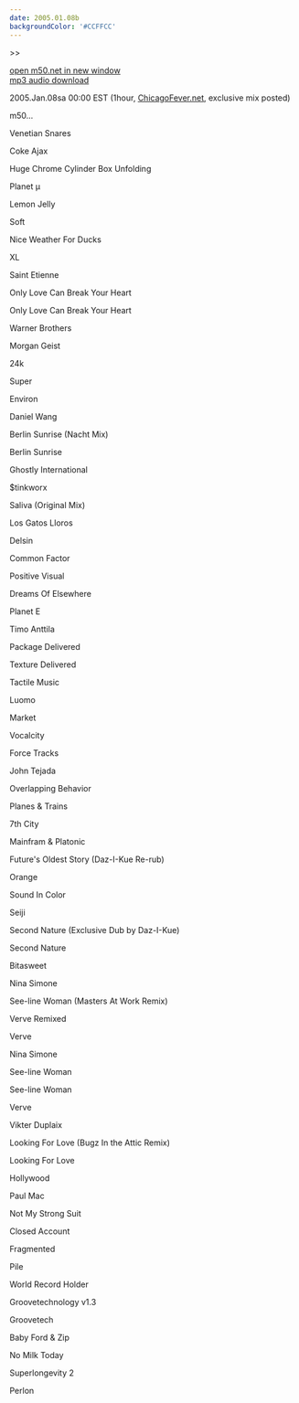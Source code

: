```yaml
---
date: 2005.01.08b
backgroundColor: '#CCFFCC'
---
```


\>>

[open m50.net in new window  
](http://m50.net/)[mp3 audio download](http://www.chicagofever.net/audio/m50_041219.mp3)

2005.Jan.08sa 00:00 EST (1hour, [ChicagoFever.net](http://www.chicagofever.net/), exclusive mix posted)

m50...

Venetian Snares

Coke Ajax

Huge Chrome Cylinder Box Unfolding

Planet µ

Lemon Jelly

Soft

Nice Weather For Ducks

XL

Saint Etienne

Only Love Can Break Your Heart

Only Love Can Break Your Heart

Warner Brothers

Morgan Geist

24k

Super

Environ

Daniel Wang

Berlin Sunrise (Nacht Mix)

Berlin Sunrise

Ghostly International

$tinkworx

Saliva (Original Mix)

Los Gatos Lloros

Delsin

Common Factor

Positive Visual

Dreams Of Elsewhere

Planet E

Timo Anttila

Package Delivered

Texture Delivered

Tactile Music

Luomo

Market

Vocalcity

Force Tracks

John Tejada

Overlapping Behavior

Planes & Trains

7th City

Mainfram & Platonic

Future's Oldest Story (Daz-I-Kue Re-rub)

Orange

Sound In Color

Seiji

Second Nature (Exclusive Dub by Daz-I-Kue)

Second Nature

Bitasweet

Nina Simone

See-line Woman (Masters At Work Remix)

Verve Remixed

Verve

Nina Simone

See-line Woman

See-line Woman

Verve

Vikter Duplaix

Looking For Love (Bugz In the Attic Remix)

Looking For Love

Hollywood

Paul Mac

Not My Strong Suit

Closed Account

Fragmented

Pile

World Record Holder

Groovetechnology v1.3

Groovetech

Baby Ford & Zip

No Milk Today

Superlongevity 2

Perlon